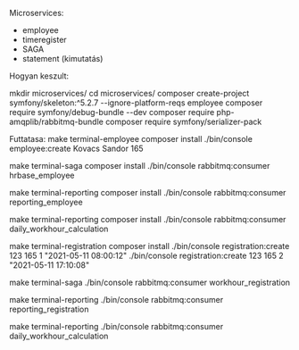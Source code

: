 Microservices:
- employee
- timeregister
- SAGA
- statement (kimutatás)


Hogyan keszult:

mkdir microservices/
cd microservices/
composer create-project symfony/skeleton:^5.2.7 --ignore-platform-reqs employee
composer require symfony/debug-bundle --dev
composer require php-amqplib/rabbitmq-bundle
composer require symfony/serializer-pack

Futtatasa:
make terminal-employee
composer install
./bin/console employee:create Kovacs Sandor 165

make terminal-saga
composer install
./bin/console rabbitmq:consumer hrbase_employee

make terminal-reporting
composer install
./bin/console rabbitmq:consumer reporting_employee

make terminal-reporting
composer install
./bin/console rabbitmq:consumer daily_workhour_calculation


make terminal-registration
composer install
./bin/console registration:create 123 165 1 "2021-05-11 08:00:12"
./bin/console registration:create 123 165 2 "2021-05-11 17:10:08"

make terminal-saga
./bin/console rabbitmq:consumer workhour_registration

make terminal-reporting
./bin/console rabbitmq:consumer reporting_registration

make terminal-reporting
./bin/console rabbitmq:consumer daily_workhour_calculation